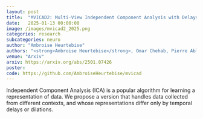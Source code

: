 ```yaml
---
layout: post
title:  "MVICAD2: Multi-View Independent Component Analysis with Delays and Dilations"
date:   2025-01-13 00:00:00
image: /images/mvicad2_2025.png
categories: research
subcategories: neuro
author: "Ambroise Heurtebise"
authors: "<strong>Ambroise Heurtebise</strong>, Omar Chehab, Pierre Ablin, Alexandre Gramfort"
venue: "Arxiv"
arxiv: https://arxiv.org/abs/2501.07426
poster:
code: https://github.com/AmbroiseHeurtebise/mvicad
---
```

Independent Component Analysis (ICA) is a popular algorithm for learning a representation of data. We propose a version that handles data  collected from different contexts, and whose representations differ only by temporal delays or dilations.
